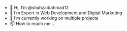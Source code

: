 - 👋 Hi, I’m @shahzaibahmad12
- 👀 I’m Expert in Web Development and Digital Marketing
- 🌱 I’m currently working on multiple projects
- 📫 How to reach me ...

<!---
shahzaibahmad12/shahzaibahmad12 is a ✨ special ✨ repository because its `README.md` (this file) appears on your GitHub profile.
You can click the Preview link to take a look at your changes.
--->
